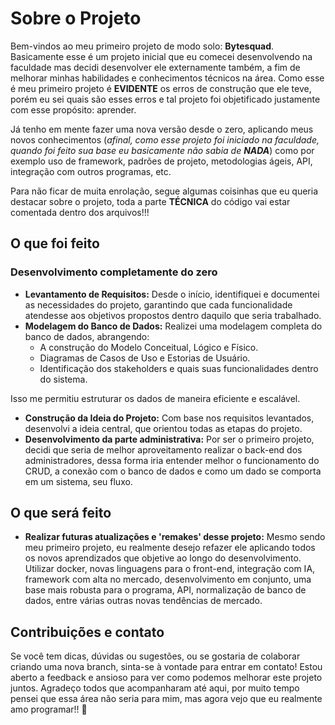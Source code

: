 # Sobre o Projeto
Bem-vindos ao meu primeiro projeto de modo solo: **Bytesquad**. Basicamente esse é um projeto inicial que eu comecei desenvolvendo na faculdade mas decidi  desenvolver ele externamente também, a fim de melhorar minhas habilidades e conhecimentos técnicos na área.
Como esse é meu primeiro projeto é **EVIDENTE** os erros de construção que ele teve, porém eu sei quais são esses erros e tal projeto foi objetificado justamente com esse propósito: aprender. 

Já tenho em mente fazer uma nova versão desde o zero, aplicando meus novos conhecimentos (_afinal, como esse projeto foi iniciado na faculdade, quando foi feito sua base eu basicamente não sabia de **NADA**_) como por exemplo uso de framework, padrões de projeto, metodologias ágeis, API, integração com outros programas, etc.

Para não ficar de muita enrolação, segue algumas coisinhas que eu queria destacar sobre o projeto, toda a parte **TÉCNICA** do código vai estar comentada dentro dos arquivos!!!

## O que foi feito
### Desenvolvimento completamente do zero
- **Levantamento de Requisitos:** Desde o início, identifiquei e documentei as necessidades do projeto, garantindo que cada funcionalidade atendesse aos objetivos propostos dentro daquilo que seria trabalhado.
- **Modelagem do Banco de Dados:** Realizei uma modelagem completa do banco de dados, abrangendo:
  - A construção do Modelo Conceitual, Lógico e Físico.
  - Diagramas de Casos de Uso e Estorias de Usuário.
  - Identificação dos stakeholders e quais suas funcionalidades dentro do sistema.

 Isso me permitiu estruturar os dados de maneira eficiente e escalável.

- **Construção da Ideia do Projeto:** Com base nos requisitos levantados, desenvolvi a ideia central, que orientou todas as etapas do projeto.
- **Desenvolvimento da parte administrativa:** Por ser o primeiro projeto, decidi que seria de melhor aproveitamento realizar o back-end dos administradores, dessa forma iria entender melhor o funcionamento do CRUD, a conexão com o banco de dados e como um dado se comporta em um sistema, seu fluxo.

## O que será feito
- **Realizar futuras atualizações e 'remakes' desse projeto:** Mesmo sendo meu primeiro projeto, eu realmente desejo refazer ele aplicando todos os novos aprendizados que objetive ao longo do desenvolvimento. Utilizar docker, novas linguagens para o front-end, integração com IA, framework com alta no mercado, desenvolvimento em conjunto, uma base mais robusta para o programa, API, normalização de banco de dados, entre várias outras novas tendências de mercado.




## Contribuições e contato

Se você tem dicas, dúvidas ou sugestões, ou se gostaria de colaborar criando uma nova branch, sinta-se à vontade para entrar em contato! Estou aberto a feedback e ansioso para ver como podemos melhorar este projeto juntos.
Agradeço todos que acompanharam até aqui, por muito tempo pensei que essa área não seria para mim, mas agora vejo que eu realmente amo programar!! 🫶
